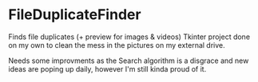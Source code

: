 # FileDuplicateFinder
Finds file duplicates (+ preview for images & videos)
Tkinter project done on my own to clean the mess in the pictures on my external drive.

Needs some improvments as the Search algorithm is a disgrace and new ideas are poping up daily, however I'm still kinda proud of it.
